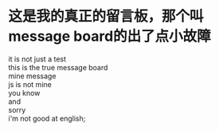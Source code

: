 # 这是我的真正的留言板，那个叫message board的出了点小故障
it is not just a test<br>
this is the true message board<br>
mine message<br>
js is not mine  <br>
you know<br>
and<br>
sorry<br>
i'm not good at english;


